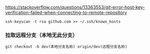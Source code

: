 https://stackoverflow.com/questions/13363553/git-error-host-key-verification-failed-when-connecting-to-remote-repository

```shell
ssh-keyscan -t rsa github.com >> ~/.ssh/known_hosts
```

### 拉取远程分支（本地无此分支）

```shell
git checkout -b dev(本地分支名称) origin/dev(远程分支名称)
```
